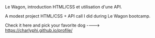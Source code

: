Le Wagon, introduction HTML/CSS et utilisation d'une API.

A modest project HTML/CSS + API call I did during Le Wagon bootcamp.

Check it here and pick your favorite dog ----> https://charlyphi.github.io/profile/
